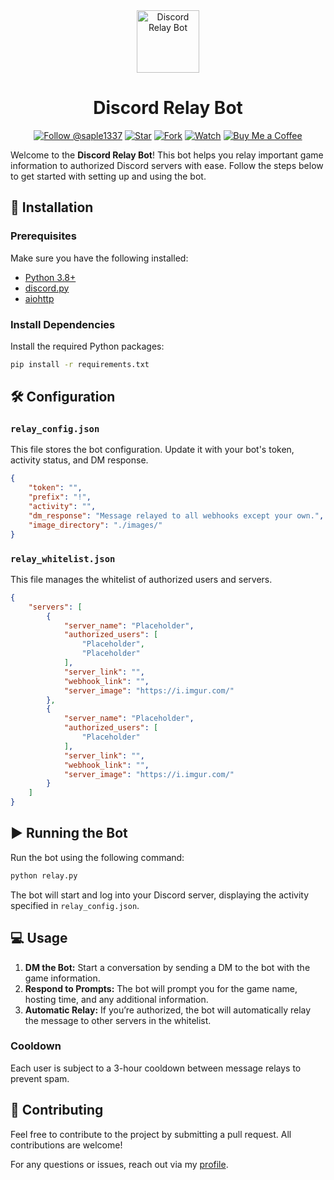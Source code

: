 
<div align="center">
    <img src="https://i.imgur.com/2rvvPvi.png" alt="Discord Relay Bot" width="100" />
    <h1>Discord Relay Bot</h1>
</div>
<div align="center">

[![Follow @saple1337](https://img.shields.io/badge/Follow-@saple1337-181717?style=for-the-badge&logo=github)](https://github.com/saple1337)
[![Star](https://img.shields.io/badge/Star-Repo-181717?style=for-the-badge&logo=github)](https://github.com/saple1337/RelayDiscord)
[![Fork](https://img.shields.io/badge/Fork-Repo-181717?style=for-the-badge&logo=github)](https://github.com/saple1337/RelayDiscord/fork)
[![Watch](https://img.shields.io/badge/Watch-Repo-181717?style=for-the-badge&logo=github)](https://github.com/saple1337/RelayDiscord/subscription)
[![Buy Me a Coffee](https://i.imgur.com/mYcE2J8.png)](https://www.buymeacoffee.com/saple1337)

</div>


Welcome to the **Discord Relay Bot**! This bot helps you relay important game information to authorized Discord servers with ease. Follow the steps below to get started with setting up and using the bot.


## 🚀 Installation

### Prerequisites
Make sure you have the following installed:
- [Python 3.8+](https://www.python.org/downloads/)
- [discord.py](https://pypi.org/project/discord.py/)
- [aiohttp](https://pypi.org/project/aiohttp/)


### Install Dependencies
Install the required Python packages:
```bash
pip install -r requirements.txt
```

## 🛠 Configuration

### `relay_config.json`
This file stores the bot configuration. Update it with your bot's token, activity status, and DM response.

```json
{
    "token": "",
    "prefix": "!",
    "activity": "",
    "dm_response": "Message relayed to all webhooks except your own.",
    "image_directory": "./images/"
}
```

### `relay_whitelist.json`
This file manages the whitelist of authorized users and servers.

```json
{
    "servers": [
        {
            "server_name": "Placeholder",
            "authorized_users": [
                "Placeholder",
                "Placeholder"
            ],
            "server_link": "",
            "webhook_link": "",
            "server_image": "https://i.imgur.com/"
        },
        {
            "server_name": "Placeholder",
            "authorized_users": [
                "Placeholder"
            ],
            "server_link": "",
            "webhook_link": "",
            "server_image": "https://i.imgur.com/"
        }
    ]
}

```

## ▶️ Running the Bot

Run the bot using the following command:

```bash
python relay.py
```

The bot will start and log into your Discord server, displaying the activity specified in `relay_config.json`.

## 💻 Usage

1. **DM the Bot:** Start a conversation by sending a DM to the bot with the game information.
2. **Respond to Prompts:** The bot will prompt you for the game name, hosting time, and any additional information.
3. **Automatic Relay:** If you’re authorized, the bot will automatically relay the message to other servers in the whitelist.

### Cooldown
Each user is subject to a 3-hour cooldown between message relays to prevent spam.

## 🤝 Contributing

Feel free to contribute to the project by submitting a pull request. All contributions are welcome!

For any questions or issues, reach out via my [profile](https://github.com/saple1337).
